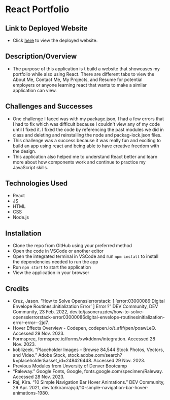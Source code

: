 # React Portfolio

## Link to Deployed Website
- Click [here]() to view the deployed website.
## Description/Overview
- The purpose of this application is t build a website that showcases my portfolio while also using React. There are different tabs to view the About Me, Contact Me, My Projects, and Resume for potential employers or anyone learning react that wants to make a similar application can view. 
## Challenges and Successes
- One challenge I faced was with my package.json, I had a few errors that I had to fix which was difficult because I couldn't view any of my code until I fixed it. I fixed the code by referencing the past modules we did in class and deleting and reinstalling the node and packag-lock.json files. 
- This challenge was a success because it was really fun and exciting to build an app using react and being able to have creative freedom with the design. 
- This application also helped me to understand React better and learn more about how components work and continue to practice my JavaScript skills. 
## Technologies Used
- React
- JS
- HTML
- CSS
- Node.js
## Installation
- Clone the repo from GitHub using your preferred method
- Open the code in VSCode or another editor
- Open the integrated terminal in VSCode and run `npm install` to install the dependencies needed to run the app
- Run `npm start` to start the application
- View the application in your browser
## Credits
- Cruz, Jason. “How to Solve Opensslerrorstack: [ ‘error:03000086:Digital Envelope Routines::Initialization Error’ ] Error ?” DEV Community, DEV Community, 23 Feb. 2022, dev.to/jasoncruzdev/how-to-solve-opensslerrorstack-error03000086digital-envelope-routinesinitialization-error-error--2jd7. 
- Hover Effects Overview - Codepen, codepen.io/t_afif/pen/poawLeQ. Accessed 29 Nov. 2023. 
- Formspree, formspree.io/forms/xwkddnnv/integration. Accessed 28 Nov. 2023. 
- koblizeek. “Placeholder Images – Browse 84,544 Stock Photos, Vectors, and Video.” Adobe Stock, stock.adobe.com/search?k=placeholder&amp;asset_id=248426448. Accessed 29 Nov. 2023. 
- Previous Modules from Unversity of Denver Bootcamp
- “Raleway.” Google Fonts, Google, fonts.google.com/specimen/Raleway. Accessed 28 Nov. 2023. 
- Raj, Kira. “10 Simple Navigation Bar Hover Animations.” DEV Community, 29 Apr. 2021, dev.to/kiranrajvjd/10-simple-navigation-bar-hover-animations-1980. 